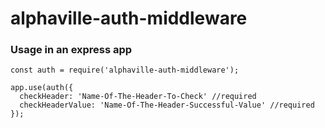 # alphaville-auth-middleware

### Usage in an express app

```
const auth = require('alphaville-auth-middleware');

app.use(auth({
  checkHeader: 'Name-Of-The-Header-To-Check' //required
  checkHeaderValue: 'Name-Of-The-Header-Successful-Value' //required
});

```
